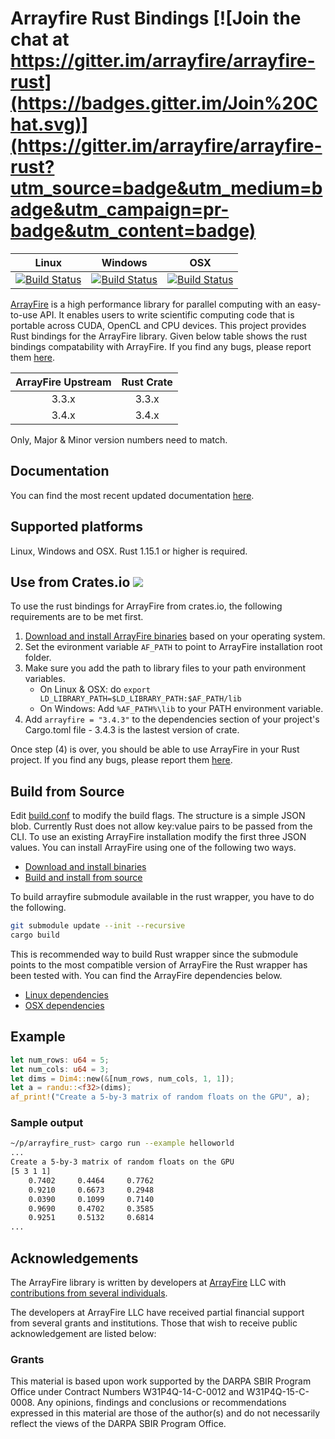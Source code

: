 # Arrayfire Rust Bindings [![Join the chat at https://gitter.im/arrayfire/arrayfire-rust](https://badges.gitter.im/Join%20Chat.svg)](https://gitter.im/arrayfire/arrayfire-rust?utm_source=badge&utm_medium=badge&utm_campaign=pr-badge&utm_content=badge)
| Linux   | Windows | OSX |
|:-------:|:-------:|:---:|
| [![Build Status](http://ci.arrayfire.org/buildStatus/icon?job=arrayfire-wrappers/rust-linux)](http://ci.arrayfire.org/view/All/job/arrayfire-wrappers/job/rust-linux/) | [![Build Status](http://ci.arrayfire.org/buildStatus/icon?job=arrayfire-wrappers/rust-windows)](http://ci.arrayfire.org/view/All/job/arrayfire-wrappers/job/rust-windows/) | [![Build Status](http://ci.arrayfire.org/buildStatus/icon?job=arrayfire-wrappers/rust-osx)](http://ci.arrayfire.org/view/All/job/arrayfire-wrappers/job/rust-osx/) |

[ArrayFire](https://github.com/arrayfire/arrayfire) is a high performance library for parallel computing with an easy-to-use API. It enables users to write scientific computing code that is portable across CUDA, OpenCL and CPU devices. This project provides Rust bindings for the ArrayFire library. Given below table shows the rust bindings compatability with ArrayFire.  If you find any bugs, please report them [here](https://github.com/arrayfire/arrayfire-rust/issues).

| ArrayFire Upstream | Rust Crate |
|:------------------:|:---------------:|
| 3.3.x | 3.3.x |
| 3.4.x | 3.4.x |

Only, Major & Minor version numbers need to match.

## Documentation

You can find the most recent updated documentation [here](http://arrayfire.github.io/arrayfire-rust/arrayfire/index.html).

## Supported platforms

Linux, Windows and OSX. Rust 1.15.1 or higher is required.

## Use from Crates.io [![](http://meritbadge.herokuapp.com/arrayfire)](https://crates.io/crates/arrayfire)

To use the rust bindings for ArrayFire from crates.io, the following requirements are to be met
first.

1. [Download and install ArrayFire binaries](https://arrayfire.com/download) based on your operating
   system.
2. Set the evironment variable `AF_PATH` to point to ArrayFire installation root folder.
3. Make sure you add the path to library files to your path environment variables.
    - On Linux & OSX: do `export LD_LIBRARY_PATH=$LD_LIBRARY_PATH:$AF_PATH/lib`
    - On Windows: Add `%AF_PATH%\lib` to your PATH environment variable.
4. Add `arrayfire = "3.4.3"` to the dependencies section of your project's Cargo.toml file - 3.4.3
   is the lastest version of crate.

Once step (4) is over, you should be able to use ArrayFire in your Rust project. If you find any bugs, please report them [here](https://github.com/arrayfire/arrayfire-rust/issues).

## Build from Source

Edit [build.conf](build.conf) to modify the build flags. The structure is a simple JSON blob. Currently Rust does not allow key:value pairs to be passed from the CLI. To use an existing ArrayFire installation modify the first three JSON values. You can install ArrayFire using one of the following two ways.

- [Download and install binaries](https://arrayfire.com/download)
- [Build and install from source](https://github.com/arrayfire/arrayfire)

To build arrayfire submodule available in the rust wrapper, you have to do the following.

```bash
git submodule update --init --recursive
cargo build
```
 This is recommended way to build Rust wrapper since the submodule points to the most compatible version of ArrayFire the Rust wrapper has been tested with. You can find the ArrayFire dependencies below.

- [Linux dependencies](http://www.arrayfire.com/docs/using_on_linux.htm)
- [OSX dependencies](http://www.arrayfire.com/docs/using_on_osx.htm)

## Example

```rust
let num_rows: u64 = 5;
let num_cols: u64 = 3;
let dims = Dim4::new(&[num_rows, num_cols, 1, 1]);
let a = randu::<f32>(dims);
af_print!("Create a 5-by-3 matrix of random floats on the GPU", a);
```

### Sample output

```bash
~/p/arrayfire_rust> cargo run --example helloworld
...
Create a 5-by-3 matrix of random floats on the GPU
[5 3 1 1]
    0.7402     0.4464     0.7762
    0.9210     0.6673     0.2948
    0.0390     0.1099     0.7140
    0.9690     0.4702     0.3585
    0.9251     0.5132     0.6814
...
```

## Acknowledgements

The ArrayFire library is written by developers at [ArrayFire](http://arrayfire.com) LLC
with [contributions from several individuals](https://github.com/arrayfire/arrayfire_rust/graphs/contributors).

The developers at ArrayFire LLC have received partial financial support
from several grants and institutions. Those that wish to receive public
acknowledgement are listed below:

<!--
The following section contains acknowledgements for grant funding. In most
circumstances, the specific phrasing of the text is mandated by the grant
provider. Thus these acknowledgements must remain intact without modification.
-->

### Grants

This material is based upon work supported by the DARPA SBIR Program Office
under Contract Numbers W31P4Q-14-C-0012 and W31P4Q-15-C-0008.
Any opinions, findings and conclusions or recommendations expressed in this
material are those of the author(s) and do not necessarily reflect the views of
the DARPA SBIR Program Office.
